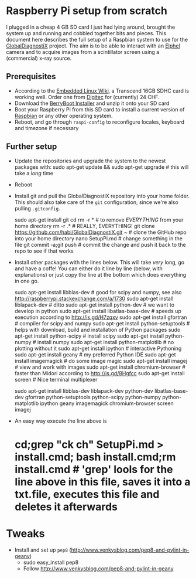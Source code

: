 # Raspberry Pi setup from scratch
I plugged in a cheap 4 GB SD card I just had lying around, brought the system up and running and cobbled together bits and pieces.
This document here describes the full setup of a Raspbian system to use for the [GlobalDiagnostiX](http://globaldiagnostix.org) project.
The aim is to be able to interact with an [Elphel](http://elphel.com) camera and to acquire images from a scintillator screen using a (commercial) x-ray source.

## Prerequisites
- According to the [Embedded Linux Wiki](http://elinux.org/RPi_SD_cards), a Transcend 16GB SDHC card is working well. Order one from [Digitec](https://www.digitec.ch/ProdukteDetails2.aspx?Reiter=Details&Artikel=194092) for (currently) 24 CHF.
- Download the [BerryBoot Installer](http://www.berryterminal.com/doku.php/berryboot) and unzip it onto your SD card
- Boot your Raspberry Pi from this SD card to install a current version of [Raspbian](http://www.raspbian.org/) or any other operating system.
- Reboot, and go through `raspi-config` to reconfigure locales, keyboard and timezone if necessary

## Further setup
- Update the repositories and upgrade the system to the newest packages with:
	sudo apt-get update && sudo apt-get upgrade # this will take a *long* time

- Reboot
- Install git and pull the GlobalDiagnostiX repository into your home folder. This should also take care of the `git` configuration, since we're also pulling `.gitconfig`.

	sudo apt-get install git
	cd
	rm -r * # to remove *EVERYTHING* from your home directory
	rm -r .* # REALLY, EVERYTHING!
	git clone https://github.com/habi/GlobalDiagnostiX.git ~ # clone the GitHub repo into your home directory
	nano SetupPi.md # change something in the file
	git commit -a;git push # commit the change and push it back to the repo to see if that works

- Install other packages with the lines below. This will take *very* long, go and have a coffe! You can either do it line by line (below, with explanations) or just copy the line at the bottom which does everything in one go.
	
	sudo apt-get install libblas-dev		# good for scipy and numpy, see also http://raspberrypi.stackexchange.com/a/1730
	sudo apt-get install liblapack-dev		# ditto
	sudo apt-get install python-dev			# we want to develop in python
	sudo apt-get install libatlas-base-dev	# speeds up execution according to http://is.gd/H7zqxv
	sudo apt-get install gfortran			# compiler for scipy and numpy
	sudo apt-get install python-setuptools	# helps with download, build and installation of Python packages
	sudo apt-get install python-scipy		# install scipy
	sudo apt-get install python-numpy		# install numpy
	sudo apt-get install python-matplotlib	# no plotting without it
	sudo apt-get install ipython			# interactive Pythoning
	sudo apt-get install geany				# my preferred Python IDE
	sudo apt-get install imagemagick		# do some image magic
	sudo apt-get install imagej				# view and work with images
	sudo apt-get install chromium-browser	# faster than Midori according to http://is.gd/8Hgfcc
	sudo apt-get install screen				# Nice terminal multiplexer

	sudo apt-get install libblas-dev liblapack-dev python-dev libatlas-base-dev gfortran python-setuptools python-scipy python-numpy python-matplotlib ipython geany imagemagick chromium-browser screen imagej
- An easy way execute the line above is
	# cd;grep "ck ch" SetupPi.md > install.cmd; bash install.cmd;rm install.cmd # 'grep' lools for the line above in this file, saves it into a txt.file, executes this file and deletes it afterwards

# Tweaks
- Install and set up `pep8` (http://www.venkysblog.com/pep8-and-pylint-in-geany)
	- sudo easy_install pep8
	- Follow http://www.venkysblog.com/pep8-and-pylint-in-geany

